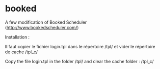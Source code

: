 # booked
A few modification of Booked Scheduler (http://www.bookedscheduler.com/)

Installation :

Il faut copier le fichier login.tpl dans le répertoire /tpl/ et vider le répertoire de cache /tpl_c/

Copy the file login.tpl in the folder /tpl/ and clear the cache folder : /tpl_c/
